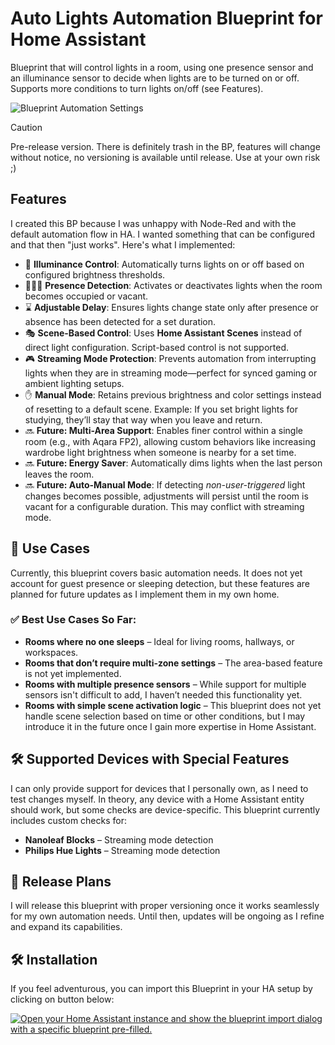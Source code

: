 # Auto Lights Automation Blueprint for Home Assistant

Blueprint that will control lights in a room, using one presence sensor and an
illuminance sensor to decide when lights are to be turned on or off. Supports
more conditions to turn lights on/off (see Features).

![Blueprint Automation Settings](images/chrome-capture-2025-1-31.gif)

> [!CAUTION]
> Pre-release version. There is definitely trash in the BP, features will change without notice, no versioning is available until release.
Use at your own risk ;)

## Features

I created this BP because I was unhappy with Node-Red and with the default
automation flow in HA. I wanted something that can be configured and that then
"just works". Here's what I implemented:

- 🔆 **Illuminance Control**: Automatically turns lights on or off based on
  configured brightness thresholds.  
- 🧑‍🤝‍🧑 **Presence Detection**: Activates or deactivates lights when the room
  becomes occupied or vacant.  
- ⌛ **Adjustable Delay**: Ensures lights change state only after presence or
  absence has been detected for a set duration.  
- 🎭 **Scene-Based Control**: Uses **Home Assistant Scenes** instead of direct
  light configuration. Script-based control is not supported.  
- 🎮 **Streaming Mode Protection**: Prevents automation from interrupting lights
  when they are in streaming mode—perfect for synced gaming or ambient lighting
  setups.  
- ✋ **Manual Mode**: Retains previous brightness and color settings instead of
  resetting to a default scene. Example: If you set bright lights for studying,
  they’ll stay that way when you leave and return.  
- 🔜 **Future: Multi-Area Support**: Enables finer control within a single room
  (e.g., with Aqara FP2), allowing custom behaviors like increasing wardrobe
  light brightness when someone is nearby for a set time.  
- 🔜 **Future: Energy Saver**: Automatically dims lights when the last person
  leaves the room.  
- 🔜 **Future: Auto-Manual Mode**: If detecting *non-user-triggered* light
  changes becomes possible, adjustments will persist until the room is vacant
  for a configurable duration. This may conflict with streaming mode.  

## 📌 Use Cases  

Currently, this blueprint covers basic automation needs. It does not yet account for guest presence or sleeping detection, but these features are planned for future updates as I implement them in my own home.  

### ✅ Best Use Cases So Far:  
- **Rooms where no one sleeps** – Ideal for living rooms, hallways, or workspaces.  
- **Rooms that don’t require multi-zone settings** – The area-based feature is not yet implemented.  
- **Rooms with multiple presence sensors** – While support for multiple sensors isn't difficult to add, I haven’t needed this functionality yet.  
- **Rooms with simple scene activation logic** – This blueprint does not yet handle scene selection based on time or other conditions, but I may introduce it in the future once I gain more expertise in Home Assistant.  

## 🛠️ Supported Devices with Special Features  

I can only provide support for devices that I personally own, as I need to test changes myself. In theory, any device with a Home Assistant entity should work, but some checks are device-specific. This blueprint currently includes custom checks for:  

- **Nanoleaf Blocks** – Streaming mode detection  
- **Philips Hue Lights** – Streaming mode detection  

## 🚀 Release Plans  

I will release this blueprint with proper versioning once it works seamlessly for my own automation needs. Until then, updates will be ongoing as I refine and expand its capabilities.

## 🛠 Installation

If you feel adventurous, you can import this Blueprint in your HA setup by
clicking on button below:

[![Open your Home Assistant instance and show the blueprint import dialog with a specific blueprint pre-filled.](https://my.home-assistant.io/badges/blueprint_import.svg)](https://my.home-assistant.io/redirect/blueprint_import/?blueprint_url=https%3A%2F%2Fraw.githubusercontent.com%2Fklarkent%2Fha-bp-auto-lights%2Frefs%2Fheads%2Fmain%2Froom_light_automation.yaml)